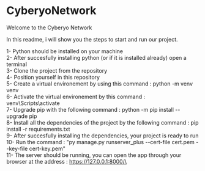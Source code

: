 ﻿# CyberyoNetwork
Welcome to the Cyberyo Network

In this readme, i will show you the steps to start and run our project.

1- Python should be installed on your machine\
2- After succesfully installing python (or if it is installed already) open a terminal\
3- Clone the project from the repository\
4- Position yourself in this repository\
5- Create a virtual environement by using this command : python -m venv venv\
6- Activate the virtual environement by this command : venv\Scripts\activate\
7- Upgrade pip with the following command : python -m pip install --upgrade pip\
8- Install all the dependencies of the project by the following command : pip install -r requirements.txt\
9- After succesfully installing the dependencies, your project is ready to run\
10- Run the command : "py manage.py runserver_plus --cert-file cert.pem --key-file cert-key.pem"\
11- The server should be running, you can open the app through your browser at the address : https://127.0.0.1:8000/\

